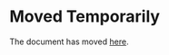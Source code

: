 Moved Temporarily
=================

The document has moved
[here](http://decolereetdespoir.blogspot.com/2014/06/allies-masculins-feministes-ou.html).

